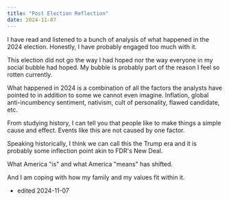 ```yaml
---
title: "Post Election Reflection"
date: 2024-11-07
---
```

I have read and listened to a bunch of analysis of what happened in the 2024 election. Honestly, I have probably engaged too much with it.  

This election did not go the way I had hoped nor the way everyone in my social bubble had hoped. My bubble is probably part of the reason I feel so rotten currently.

What happened in 2024 is a combination of all the factors the analysts have pointed to in addition to some we cannot even imagine. Inflation, global anti-incumbency sentiment, nativism, cult of personality, flawed candidate, etc.  

From studying history, I can tell you that people like to make things a simple cause and effect. Events like this are not caused by one factor.

Speaking historically, I think we can call this the Trump era and it is probably some inflection point akin to FDR's New Deal.

What America "is" and what America "means" has shifted.

And I am coping with how my family and my values fit within it.

- edited 2024-11-07 
